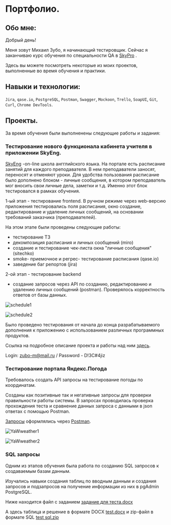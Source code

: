 # Портфолио.

## Обо мне:

Добрый день! 

Меня зовут Михаил Зубо, я начинающий тестировщик. Сейчас я заканчиваю курс обучения по специальности QA в [SkyPro](https://sky.pro/?utm_source=advcake&utm_medium=cpa&utm_campaign=n_%7Cmas_X6OKXA%7Cptn_cityads%7Cma_Berezhnoy%7Cown_b2c%7Cchg_affiliate&utm_advcake_params=9xHZ1YFx6HZreXA&utm_term=9xHZ1YFx6HZreXA) .

Здесь вы можете посмотреть некоторые из моих проектов, выполненные во время обучения и практики.

## Навыки и технологии:

`Jira`, `qase.io`, `PostgreSQL`, `Postman`, `Swagger`, `Mockoon`, `Trello`,
`SoapUI`, `Git`, `Curl`, `Chrome DevTools`.

## Проекты.

За время обучения были выполненены следующие работы и задания:

### Тестирование нового функционала кабинета учителя в приложении SkyEng.
 
[SkyEng](https://skyeng.ru) -on-line школа ангглийского языка. На портале есть расписание занятий для каждого преподавателя. 
В нем преподаватели заносят, переносят и отменяют уроки. 
Для удобства пользования расписание было дополнено блоком - личные сообщения, в котором преподаватель мог вносить свои личные дела, заметки и т.д.
Именно этот блок тестировался в рамках обучения. 

1-ый этап -  тестирование frontend. 
В ручном режиме через web-версию приложения тестировались поля расписания, окно создание, редактирование и удаление личных сообщений, на основании требований заказчика (преподавателей).

На этом этапе были проведены следующие работы:

* тестирование ТЗ
* декомпозиция расписания и личных сообщений (miro)
* создание и тестирование чек-листа окна "личные сообщения" (sitechko)
* smoke- приемочное и регрес- тестирование расписания (qase.io)
* заведение баг репортов (jira)

2-ой этап - тестирование backend  

* создание запросов через API по созданию, редактированию и удалению личных сообщений (postman). Проверялось корректность ответов от базы данных. 

![schedule1](https://github.com/MikhailZubo/tester-7months/assets/128060079/b94b423d-03a6-435a-9b02-b7ac49e1f5ce)

![schedule2](https://github.com/MikhailZubo/tester-7months/assets/128060079/7e718398-a315-4a5f-92b8-be3fcc3fb2be)

Было проведено тестирования от начала до конца разрабатываемого дополнения к приложению с использованием различных программных продуктов.

Ссылка на подробное описание проекта и работы над ним [здесь](https://mikhailzubo.atlassian.net/l/cp/pw9Zkc1f).

Login: zubo-m@mail.ru / Password - D!3C#4jiz


### Тестирование портала Яндекс.Погода

Требовалось создать API запросы на тестирование погоды по координатам.

Созданы как позитивные так и негативные запросы для проверки правильности работы системы. 
В запросах проводилась проверка прохождения теста и сравнение данных запроса с данными в json ответах с помощью Postman.

[Запросы](https://drive.google.com/file/d/1hdLjNLmSs3NztPN62SGzR5DIpwZ59rLw/view?usp=sharing) оформлялись через [Postman](https://www.postman.com/).

![YaWweather1](https://github.com/MikhailZubo/tester-7months/assets/128060079/54ec388d-a8d8-4165-9259-9687b459c1a7)

![YaWweather2](https://github.com/MikhailZubo/tester-7months/assets/128060079/7c92d654-58ab-4d2b-9a5f-4683e29875d8)

### SQL запросы

Одним из этапов обучения была работа по созданию SQL запросов к создаваемым базам данным.

Изучались навыки создания таблиц по вводным данным и создания запросов и подзапросов на получение информации из них в pgAdmin PostgreSQL.

Ниже находится файл с заданием
[задание для теста.docx](https://github.com/MikhailZubo/tester-7months/files/11566745/default.docx)

А здесь таблица и решение в формате DOCX [test.docx](https://github.com/MikhailZubo/tester-7months/files/11566767/test.docx)
и zip-файл в формате SQL [test sql.zip](https://github.com/MikhailZubo/tester-7months/files/11567192/test.sql.zip)









